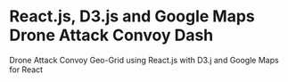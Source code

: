 # React.js, D3.js and Google Maps Drone Attack Convoy Dash
Drone Attack Convoy Geo-Grid using React.js with D3.j and Google Maps for React 
